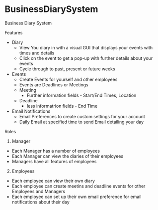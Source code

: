 # BusinessDiarySystem
Business Diary System


Features
- Diary
  - View You diary in with a visual GUI that displays your events with times and details
  - Click on the event to get a pop-up with further details about your events
  - Cycle through to past, present or future weeks
- Events
  - Create Events for yourself and other employees
  - Events are Deadlines or Meetings
  - Meeting
    - Further information fields - Start/End Times, Location
  - Deadline
    - less informatrion fields - End Time
- Email Notifications
  - Email Preferences to create custom settings for your account
  - Daily Email at specified time to send Email detailing your day

Roles
1. Manager
- Each Manager has a number of employees
- Each Manager can view the diaries of their employees
- Managers have all features of employees

2. Employees
- Each employee can view their own diary
- Each employee can create meetins and deadline events for other Employees and Managers
- Each employee can set up their own email preference for email notifications about their day

